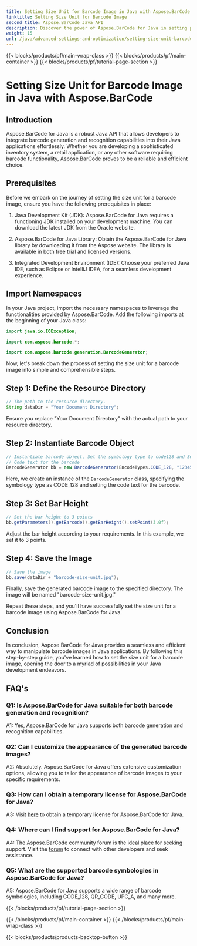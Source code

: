 ```yaml
---
title: Setting Size Unit for Barcode Image in Java with Aspose.BarCode
linktitle: Setting Size Unit for Barcode Image
second_title: Aspose.BarCode Java API
description: Discover the power of Aspose.BarCode for Java in setting precise size units for barcode images. Effortless integration, robust performance, and endless customization possibilities.
weight: 15
url: /java/advanced-settings-and-optimization/setting-size-unit-barcode-image/
---
```


{{< blocks/products/pf/main-wrap-class >}}
{{< blocks/products/pf/main-container >}}
{{< blocks/products/pf/tutorial-page-section >}}

# Setting Size Unit for Barcode Image in Java with Aspose.BarCode

## Introduction

Aspose.BarCode for Java is a robust Java API that allows developers to integrate barcode generation and recognition capabilities into their Java applications effortlessly. Whether you are developing a sophisticated inventory system, a retail application, or any other software requiring barcode functionality, Aspose.BarCode proves to be a reliable and efficient choice.

## Prerequisites

Before we embark on the journey of setting the size unit for a barcode image, ensure you have the following prerequisites in place:

1. Java Development Kit (JDK): Aspose.BarCode for Java requires a functioning JDK installed on your development machine. You can download the latest JDK from the Oracle website.

2. Aspose.BarCode for Java Library: Obtain the Aspose.BarCode for Java library by downloading it from the Aspose website. The library is available in both free trial and licensed versions.

3. Integrated Development Environment (IDE): Choose your preferred Java IDE, such as Eclipse or IntelliJ IDEA, for a seamless development experience.

## Import Namespaces

In your Java project, import the necessary namespaces to leverage the functionalities provided by Aspose.BarCode. Add the following imports at the beginning of your Java class:

```java
import java.io.IOException;

import com.aspose.barcode.*;

import com.aspose.barcode.generation.BarcodeGenerator;
```


Now, let's break down the process of setting the size unit for a barcode image into simple and comprehensible steps.

## Step 1: Define the Resource Directory

```java
// The path to the resource directory.
String dataDir = "Your Document Directory";
```

Ensure you replace "Your Document Directory" with the actual path to your resource directory.

## Step 2: Instantiate Barcode Object

```java
// Instantiate barcode object, Set the symbology type to code128 and Set the
// Code text for the barcode
BarcodeGenerator bb = new BarcodeGenerator(EncodeTypes.CODE_128, "1234567");
```

Here, we create an instance of the `BarcodeGenerator` class, specifying the symbology type as CODE_128 and setting the code text for the barcode.

## Step 3: Set Bar Height

```java
// Set the bar height to 3 points
bb.getParameters().getBarcode().getBarHeight().setPoint(3.0f);
```

Adjust the bar height according to your requirements. In this example, we set it to 3 points.

## Step 4: Save the Image

```java
// Save the image
bb.save(dataDir + "barcode-size-unit.jpg");
```

Finally, save the generated barcode image to the specified directory. The image will be named "barcode-size-unit.jpg."

Repeat these steps, and you'll have successfully set the size unit for a barcode image using Aspose.BarCode for Java.

## Conclusion

In conclusion, Aspose.BarCode for Java provides a seamless and efficient way to manipulate barcode images in Java applications. By following this step-by-step guide, you've learned how to set the size unit for a barcode image, opening the door to a myriad of possibilities in your Java development endeavors.

## FAQ's

### Q1: Is Aspose.BarCode for Java suitable for both barcode generation and recognition?

A1: Yes, Aspose.BarCode for Java supports both barcode generation and recognition capabilities.

### Q2: Can I customize the appearance of the generated barcode images?

A2: Absolutely. Aspose.BarCode for Java offers extensive customization options, allowing you to tailor the appearance of barcode images to your specific requirements.

### Q3: How can I obtain a temporary license for Aspose.BarCode for Java?

A3: Visit [here](https://purchase.aspose.com/temporary-license/) to obtain a temporary license for Aspose.BarCode for Java.

### Q4: Where can I find support for Aspose.BarCode for Java?

A4: The Aspose.BarCode community forum is the ideal place for seeking support. Visit the [forum](https://forum.aspose.com/c/barcode/13) to connect with other developers and seek assistance.

### Q5: What are the supported barcode symbologies in Aspose.BarCode for Java?

A5: Aspose.BarCode for Java supports a wide range of barcode symbologies, including CODE_128, QR_CODE, UPC_A, and many more.

{{< /blocks/products/pf/tutorial-page-section >}}

{{< /blocks/products/pf/main-container >}}
{{< /blocks/products/pf/main-wrap-class >}}

{{< blocks/products/products-backtop-button >}}
